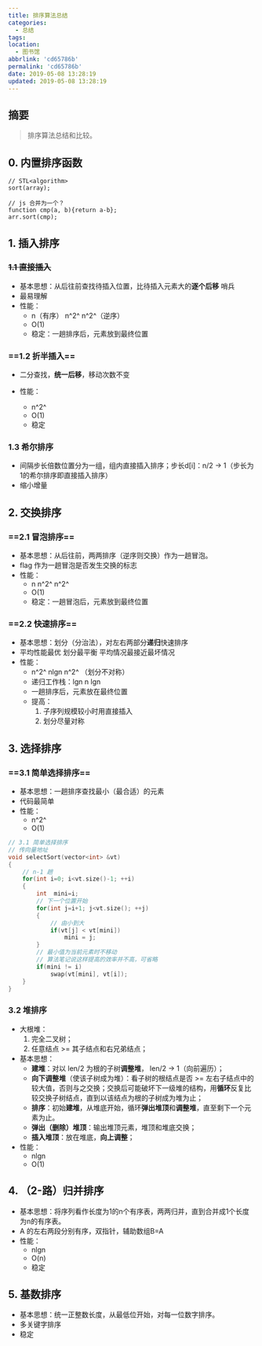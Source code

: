 ```yaml
---
title: 排序算法总结
categories:
  - 总结
tags:
location:
  - 图书馆
abbrlink: 'cd65786b'
permalink: 'cd65786b'
date: 2019-05-08 13:28:19
updated: 2019-05-08 13:28:19
---
```


## 摘要

>排序算法总结和比较。
>

<!-- more -->

## 0. 内置排序函数

```
// STL<algorithm> 
sort(array);

// js 合并为一个？
function cmp(a, b){return a-b};
arr.sort(cmp);
```

## 1. 插入排序

###  ~~1.1 直接插入~~

- 基本思想：从后往前查找待插入位置，比待插入元素大的**逐个后移** 哨兵
- 最易理解
- 性能：
  - n（有序）	n^2^ 	n^2^（逆序）
  - O(1)
  - 稳定：一趟排序后，元素放到最终位置

### ==1.2 折半插入==

- 二分查找，**统一后移**，移动次数不变

- 性能：

  - n^2^ 
  - O(1)
  - 稳定

### 1.3 希尔排序

- 间隔步长倍数位置分为一组，组内直接插入排序；步长d[i]：n/2 -> 1（步长为1的希尔排序即直接插入排序）
- 缩小增量
## 2. 交换排序

### ==2.1 冒泡排序==

- 基本思想：从后往前，两两排序（逆序则交换）作为一趟冒泡。
- flag 作为一趟冒泡是否发生交换的标志
- 性能：
  - n	n^2^	n^2^
  - O(1)
  - 稳定：一趟冒泡后，元素放到最终位置
### ==2.2 快速排序== 
- 基本思想：划分（分治法），对左右两部分**递归**快速排序
- 平均性能最优 划分最平衡 平均情况最接近最坏情况
- 性能：
  - n^2^ 	nlgn 	n^2^ （划分不对称）
  - 递归工作栈：lgn 	n	lgn
  - 一趟排序后，元素放在最终位置
  - 提高：
    1. 子序列规模较小时用直接插入
    2. 划分尽量对称

## 3. 选择排序

### ==3.1 简单选择排序== 
- 基本思想：一趟排序查找最小（最合适）的元素
- 代码最简单
- 性能：
  - n^2^
  - O(1)
```c++
// 3.1 简单选择排序
// 传向量地址
void selectSort(vector<int> &vt)
{
    // n-1 趟
    for(int i=0; i<vt.size()-1; ++i)
    {
        int  mini=i;
        // 下一个位置开始
        for(int j=i+1; j<vt.size(); ++j)
        {
            // 由小到大
            if(vt[j] < vt[mini])
                mini = j;
        }
        // 最小值为当前元素时不移动
        // 算法笔记说这样提高的效率并不高，可省略
        if(mini != i)
            swap(vt[mini], vt[i]);
    }
}
```



### 3.2 堆排序

- 大根堆：
  1. 完全二叉树；
  2. 任意结点 >= 其子结点和右兄弟结点；
- 基本思想：
  - **建堆**：对以 len/2 为根的子树**调整堆**， len/2 -> 1（向前遍历）；
  - **向下调整堆**（使该子树成为堆）：看子树的根结点是否 >= 左右子结点中的较大值，否则与之交换；交换后可能破坏下一级堆的结构，用**循环**反复比较交换子树结点，直到以该结点为根的子树成为堆为止；
  -  **排序**：初始**建堆**，从堆底开始，循环**弹出堆顶**和**调整堆**，直至剩下一个元素为止。
  - **弹出（删除）堆顶**：输出堆顶元素，堆顶和堆底交换；
  - **插入堆顶**：放在堆底，**向上调整**；
- 性能：
  - nlgn
  - O(1)

## 4. （2-路）归并排序

- 基本思想：将序列看作长度为1的n个有序表，两两归并，直到合并成1个长度为n的有序表。
- A 的左右两段分别有序，双指针，辅助数组B=A
- 性能：
  - nlgn
  - O(n)
  - 稳定

## 5. 基数排序

- 基本思想：统一正整数长度，从最低位开始，对每一位数字排序。
- 多关键字排序 
- 稳定